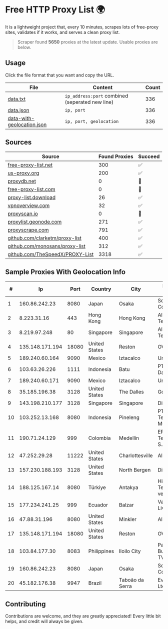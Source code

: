 
# Free HTTP Proxy List 🌍

It is a lightweight project that, every 10 minutes, scrapes lots of free-proxy sites, validates if it works, and serves a clean proxy list.


> Scraper found **5650** proxies at the latest update. Usable proxies are below.

## Usage

Click the file format that you want and copy the URL.


|File|Content|Count|
|----|-------|-----|
|[data.txt](https://raw.githubusercontent.com/themiralay/Proxy-List-World/master/data.txt)|`ip_address:port` combined (seperated new line)|336|
|[data.json](https://raw.githubusercontent.com/themiralay/Proxy-List-World/master/data.json)|`ip, port`|336|
|[data-with-geolocation.json](https://raw.githubusercontent.com/themiralay/Proxy-List-World/master/data-with-geolocation.json)|`ip, port, geolocation`|336|

## Sources

|Source|Found Proxies|Succeed|
|------|-------------|-------|
|[free-proxy-list.net](https://free-proxy-list.net)|300|✅|
|[us-proxy.org](https://www.us-proxy.org)|200|✅|
|[proxydb.net](http://proxydb.net)|0|🚫|
|[free-proxy-list.com](https://free-proxy-list.com/?page=&port=&type%5B%5D=http&type%5B%5D=https&up_time=0&search=Search)|0|🚫|
|[proxy-list.download](https://www.proxy-list.download/HTTP)|26|✅|
|[vpnoverview.com](https://vpnoverview.com/privacy/anonymous-browsing/free-proxy-servers)|32|✅|
|[proxyscan.io](https://www.proxyscan.io)|0|🚫|
|[proxylist.geonode.com](https://proxylist.geonode.com/api/proxy-list?limit=300&page=1&sort_by=lastChecked&sort_type=desc&protocols=http,https)|271|✅|
|[proxyscrape.com](https://api.proxyscrape.com/v2/?request=displayproxies&protocol=http&timeout=10000&country=all&ssl=all&anonymity=all)|791|✅|
|[github.com/clarketm/proxy-list](https://raw.githubusercontent.com/clarketm/proxy-list/master/proxy-list-raw.txt)|400|✅|
|[github.com/monosans/proxy-list](https://raw.githubusercontent.com/monosans/proxy-list/main/proxies/http.txt)|312|✅|
|[github.com/TheSpeedX/PROXY-List](https://raw.githubusercontent.com/TheSpeedX/PROXY-List/master/http.txt)|3318|✅|


## Sample Proxies With Geolocation Info

|#|Ip|Port|Country|City|Internet Service Provider|
|-|--|----|-------|----|-------------------------|
|1|160.86.242.23|8080|Japan|Osaka|Sony Network Communications Inc|
|2|8.223.31.16|443|Hong Kong|Hong Kong|Alibaba (US) Technology Co., Ltd.|
|3|8.219.97.248|80|Singapore|Singapore|Alibaba (US) Technology Co., Ltd.|
|4|135.148.171.194|18080|United States|Reston|OVH SAS|
|5|189.240.60.164|9090|Mexico|Iztacalco|Uninet S.A. de C.V.|
|6|103.63.26.226|1111|Indonesia|Batu|PT Global Media Data Prima|
|7|189.240.60.171|9090|Mexico|Iztacalco|Uninet S.A. de C.V.|
|8|35.185.196.38|3128|United States|The Dalles|Google LLC|
|9|143.198.210.177|3128|Singapore|Singapore|DigitalOcean, LLC|
|10|103.252.13.168|8080|Indonesia|Pineleng|PT Informasi Teknologi Multimedia|
|11|190.71.24.129|999|Colombia|Medellín|EPM Telecomunicaciones S.A. E.S.P|
|12|47.252.29.28|11222|United States|Charlottesville|Alibaba.com LLC|
|13|157.230.188.193|3128|United States|North Bergen|DigitalOcean, LLC|
|14|188.125.167.14|8080|Türkiye|Antakya|High Speed Telekomunikasyon ve Hab. Hiz. Ltd. Sti.|
|15|177.234.241.25|999|Ecuador|Balzar|Vasquez Burgos Livington|
|16|47.88.31.196|8080|United States|Minkler|Alibaba.com LLC|
|17|135.148.171.194|18080|United States|Reston|OVH SAS|
|18|103.84.177.30|8083|Philippines|Iloilo City|Panay Broadband / Buenavista Cable TV., Inc.|
|19|160.86.242.23|8080|Japan|Osaka|Sony Network Communications Inc|
|20|45.182.176.38|9947|Brazil|Taboão da Serra|Evolucao Telecom Ltda|



## Contributing

Contributions are welcome, and they are greatly appreciated! Every
little bit helps, and credit will always be given.

